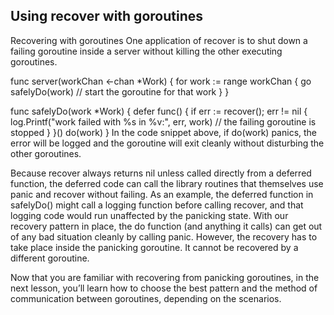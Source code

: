 ## Using recover with goroutines

Recovering with goroutines
One application of recover is to shut down a failing goroutine inside a server without killing the other executing goroutines.

func server(workChan <-chan *Work) {
  for work := range workChan {
    go safelyDo(work) // start the goroutine for that work
  }
}

func safelyDo(work *Work) {
  defer func() {
   if err := recover(); err != nil {
     log.Printf("work failed with %s in %v:", err, work)
     // the failing goroutine is stopped
   }
 }()
do(work)
}
In the code snippet above, if do(work) panics, the error will be logged and the goroutine will exit cleanly without disturbing the other goroutines.

Because recover always returns nil unless called directly from a deferred function, the deferred code can call the library routines that themselves use panic and recover without failing. As an example, the deferred function in safelyDo() might call a logging function before calling recover, and that logging code would run unaffected by the panicking state. With our recovery pattern in place, the do function (and anything it calls) can get out of any bad situation cleanly by calling panic. However, the recovery has to take place inside the panicking goroutine. It cannot be recovered by a different goroutine.

Now that you are familiar with recovering from panicking goroutines, in the next lesson, you’ll learn how to choose the best pattern and the method of communication between goroutines, depending on the scenarios.

